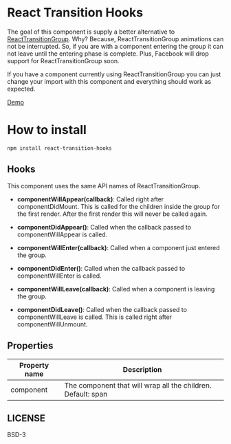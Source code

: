 # React Transition Hooks

The goal of this component is supply a better alternative to [ReactTransitionGroup](https://facebook.github.io/react/docs/animation.html). Why? Because, ReactTransitionGroup animations can not be interrupted. So, if you are with a component entering the group it can not leave until the entering phase is complete. Plus, Facebook will drop support for ReactTransitionGroup soon.

If you have a component currently using ReactTransitionGroup you can just change your import with this component and everything should work as expected.

[Demo](http://felipethome.github.io/react-inline-transition-group/demo/index.html)

# How to install

    npm install react-transition-hooks

## Hooks

This component uses the same API names of ReactTransitionGroup. 

- **componentWillAppear(callback)**: Called right after componentDidMount. This is called for the children inside the group for the first render. After the first render this will never be called again.

- **componentDidAppear()**: Called when the callback passed to componentWillAppear is called.

- **componentWillEnter(callback)**: Called when a component just entered the group.

- **componentDidEnter()**: Called when the callback passed to componentWillEnter is called.

- **componentWillLeave(callback)**: Called when a component is leaving the group.

- **componentDidLeave()**: Called when the callback passed to componentWillLeave is called. This is called right after componentWillUnmount.

## Properties

Property name | Description
------------ | -------------
component | The component that will wrap all the children. Default: span

## LICENSE

BSD-3